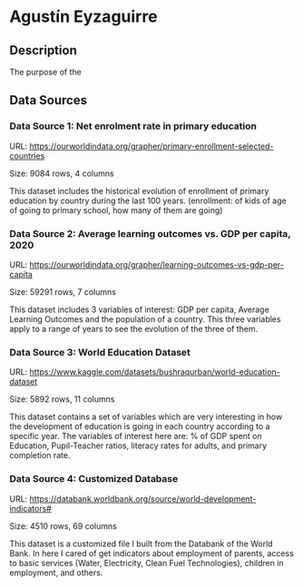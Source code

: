 # Agustín Eyzaguirre

## Description

The purpose of the 

## Data Sources

### Data Source 1: Net enrolment rate in primary education

URL: https://ourworldindata.org/grapher/primary-enrollment-selected-countries

Size: 9084 rows, 4 columns

This dataset includes the historical evolution of enrollment of primary education
by country during the last 100 years.
(enrollment: of kids of age of going to primary school, how many of them are going)

### Data Source 2: Average learning outcomes vs. GDP per capita, 2020

URL: https://ourworldindata.org/grapher/learning-outcomes-vs-gdp-per-capita

Size:  59291 rows, 7 columns

This dataset includes 3 variables of interest: GDP per capita, Average Learning
Outcomes and the population of a country. This three variables apply to a range
of years to see the evolution of the three of them.

### Data Source 3: World Education Dataset

URL: https://www.kaggle.com/datasets/bushraqurban/world-education-dataset

Size:  5892 rows, 11 columns

This dataset contains a set of variables which are very interesting in how the
development of education is going in each country according to a specific year.
The variables of interest here are: % of GDP spent on Education, Pupil-Teacher
ratios, literacy rates for adults, and primary completion rate.

### Data Source 4: Customized Database

URL: https://databank.worldbank.org/source/world-development-indicators#

Size:  4510 rows, 69 columns

This dataset is a customized file I built from the Databank of the World Bank. 
In here I cared of get indicators about employment of parents, access to basic
services (Water, Electricity, Clean Fuel Technologies), children in employment,
and others.